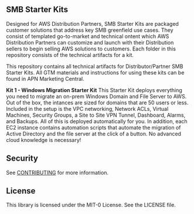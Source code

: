 ## SMB Starter Kits

Designed for AWS Distribution Partners, SMB Starter Kits are packaged customer solutions that address key SMB greenfield use cases. They consist of templated go-to-market and technical ontent which AWS Distribution Partners can customize and launch with their Distribution sellers to begin selling AWS solutions to customers. Each folder in this repository consists of the technical artifacts for a kit.

This repository contains all technical artifacts for Distributor/Partner SMB Starter Kits. All GTM materials and instructions for using these kits can be found in APN Marketing Central.

**Kit 1 - Windows Migration Starter Kit**
This Starter Kit deploys everything you need to migrate an on-prem Windows Domain and File Server to AWS. Out of the box, the intances are sized for domains that are 50 users or less. Included in the setup is the VPC networking, Network ACLs, Virtual Machines, Security Groups, a Site to Site VPN Tunnel, Dashboard, Alarms, and Backups. All of this is deployed automatically for you. In addition, each EC2 instance contains automation scripts that automate the migration of Active Directory and the file server at the click of a button. No advanced cloud knowledge is necessary!

## Security

See [CONTRIBUTING](CONTRIBUTING.md#security-issue-notifications) for more information.

## License

This library is licensed under the MIT-0 License. See the LICENSE file.

